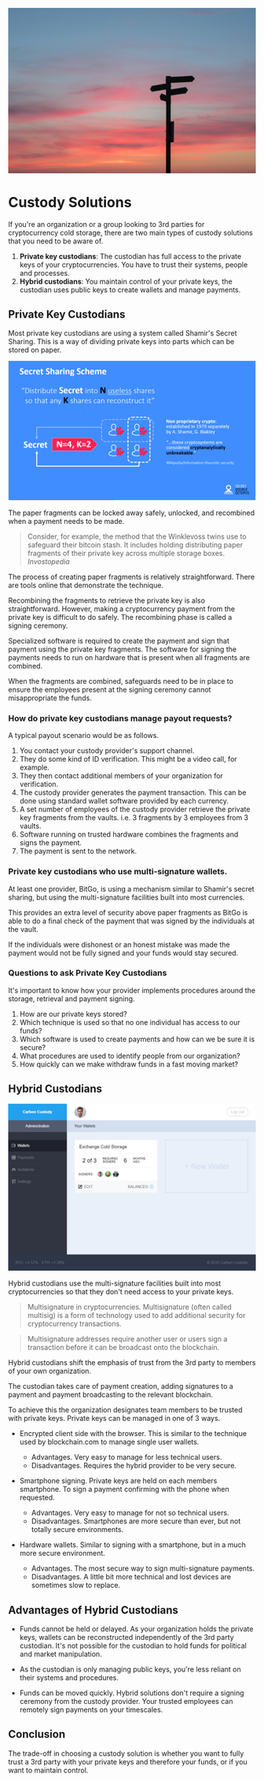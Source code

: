 ![Custody Solutions](https://raw.githubusercontent.com/carboncustody/blog/master/images/custody-solutions/custody-solutions.jpg)

Custody Solutions
=================

If you're an organization or a group looking to 3rd parties for cryptocurrency cold storage, there are two main types of custody solutions that you need to be aware of.

  1. **Private key custodians**: The custodian has full access to the private keys of your cryptocurrencies. You have to trust their systems, people and processes. 
  2. **Hybrid custodians**: You maintain control of your private keys, the custodian uses public keys to create wallets and manage payments.

Private Key Custodians
----------------------

Most private key custodians are using a system called Shamir's Secret Sharing. This is a way of dividing private keys into parts which can be stored on paper.

![Shamirs Secret Sharing](https://raw.githubusercontent.com/carboncustody/blog/master/images/custody-solutions/shamir-secret.png)

The paper fragments can be locked away safely, unlocked, and recombined when a payment needs to be made.


> Consider, for example, the method that the Winklevoss twins use to safeguard their bitcoin stash. It includes holding distributing paper fragments of their private key across multiple storage boxes. _Invostopedia_

The process of creating paper fragments is relatively straightforward. There are tools online that demonstrate the technique.

Recombining the fragments to retrieve the private key is also straightforward. However, making a cryptocurrency payment from the private key is difficult to do safely. The recombining phase is called a signing ceremony.

Specialized software is required to create the payment and sign that payment using the private key fragments. The software for signing the payments needs to run on hardware that is present when all fragments are combined.

When the fragments are combined, safeguards need to be in place to ensure the employees present at the signing ceremony cannot misappropriate the funds.

### How do private key custodians manage payout requests? 

A typical payout scenario would be as follows.

  1. You contact your custody provider's support channel.
  2. They do some kind of ID verification. This might be a video call, for example.
  3. They then contact additional members of your organization for verification.
  4. The custody provider generates the payment transaction. This can be done using standard wallet software provided by each currency.
  5. A set number of employees of the custody provider retrieve the private key fragments from the vaults. i.e. 3 fragments by 3 employees from 3 vaults.
  6. Software running on trusted hardware combines the fragments and signs the payment.
  7. The payment is sent to the network.


### Private key custodians who use multi-signature wallets.

At least one provider, BitGo, is using a mechanism similar to Shamir's secret sharing, but using the multi-signature facilities built into most currencies.

This provides an extra level of security above paper fragments as BitGo is able to do a final check of the payment that was signed by the individuals at the vault.

If the individuals were dishonest or an honest mistake was made the payment would not be fully signed and your funds would stay secured.

### Questions to ask Private Key Custodians

It's important to know how your provider implements procedures around the storage, retrieval and payment signing.

  1. How are our private keys stored?
  2. Which technique is used so that no one individual has access to our funds?
  3. Which software is used to create payments and how can we be sure it is secure?
  4. What procedures are used to identify people from our organization?
  5. How quickly can we make withdraw funds in a fast moving market?

Hybrid Custodians
-----------------

![Hybrid Custody Solutions](https://raw.githubusercontent.com/carboncustody/blog/master/images/custody-solutions/custody-dashboard-screenshot-min.png)

Hybrid custodians use the multi-signature facilities built into most cryptocurrencies so that they don't need access to your private keys.

> Multisignature in cryptocurrencies. Multisignature (often called multisig) is a form of technology used to add additional security for cryptocurrency transactions. 

> Multisignature addresses require another user or users sign a transaction before it can be broadcast onto the blockchain.

Hybrid custodians shift the emphasis of trust from the 3rd party to members of your own organization. 

The custodian takes care of payment creation, adding signatures to a payment and payment broadcasting to the relevant blockchain.

To achieve this the organization designates team members to be trusted with private keys. Private keys can be managed in one of 3 ways.


  * Encrypted client side with the browser. This is similar to the technique used by blockchain.com to manage single user wallets.
    * Advantages. Very easy to manage for less technical users.
    * Disadvantages. Requires the hybrid provider to be very secure.
    
  * Smartphone signing. Private keys are held on each members smartphone. To sign a payment confirming with the phone when requested. 
    * Advantages. Very easy to manage for not so technical users.
    * Disadvantages. Smartphones are more secure than ever, but not totally secure environments.
    
  * Hardware wallets. Similar to signing with a smartphone, but in a much more secure environment. 
    * Advantages. The most secure way to sign multi-signature payments.
    * Disadvantages. A little bit more technical and lost devices are sometimes slow to replace.

 
## Advantages of Hybrid Custodians
 
 * Funds cannot be held or delayed. As your organization holds the private keys, wallets can be reconstructed independently of the 3rd party custodian. It's not possible for the custodian to hold funds for political and market manipulation.
 
 * As the custodian is only managing public keys, you're less reliant on their systems and procedures. 
 
 * Funds can be moved quickly. Hybrid solutions don't require a signing ceremony from the custody provider. Your trusted employees can remotely sign payments on your timescales.
 
Conclusion
----------
 
The trade-off in choosing a custody solution is whether you want to fully trust a 3rd party with your private keys and therefore your funds, or if you want to maintain control.
 
 
 
 
